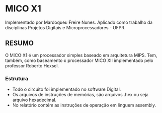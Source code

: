 # MICO X1


Implementado por Mardoqueu Freire Nunes.
Aplicado como trabalho da disciplinas Projetos Digitais e Microprocessadores - UFPR.

## RESUMO
O MICO X1 é um processador simples baseado em arquitetura MIPS. Tem, também, como baseamento o processador MICO XII implementado pelo professor Roberto Hexsel.

### Estrutura
- Todo o circuito foi implementado no software Digital.
- Os arquivos de instruções de memórias, são arquivos .hex ou seja arquivo hexadecimal.
- No relatório contém as instruções de operação em linguem assembly.
 
